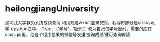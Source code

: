 # heilongjiangUniversity
黑龙江大学教务系统成绩查询
利用的是wxbot登录微信，我写的部分是class.py,学习python之中，
Grade（‘学号’，‘密码’）改为自己的学号密码，需要的库在class.py里，给这个程序登录的微信号发送‘查询成绩’就可查询成绩
